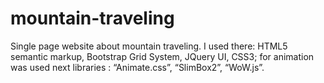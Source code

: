 # mountain-traveling
Single  page website about mountain traveling. I used there: HTML5 semantic markup, Bootstrap Grid System, JQuery UI, CSS3;  for animation was used next libraries : “Animate.css”,  “SlimBox2”,  “WoW.js”.
